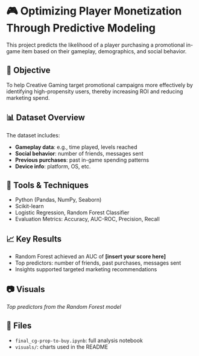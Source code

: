 # 🎮 Optimizing Player Monetization Through Predictive Modeling

This project predicts the likelihood of a player purchasing a promotional in-game item based on their gameplay, demographics, and social behavior.

## 🧠 Objective

To help Creative Gaming target promotional campaigns more effectively by identifying high-propensity users, thereby increasing ROI and reducing marketing spend.

## 📊 Dataset Overview

The dataset includes:
- **Gameplay data**: e.g., time played, levels reached
- **Social behavior**: number of friends, messages sent
- **Previous purchases**: past in-game spending patterns
- **Device info**: platform, OS, etc.

## 🧪 Tools & Techniques

- Python (Pandas, NumPy, Seaborn)
- Scikit-learn
- Logistic Regression, Random Forest Classifier
- Evaluation Metrics: Accuracy, AUC-ROC, Precision, Recall

## 📈 Key Results

- Random Forest achieved an AUC of **[insert your score here]**
- Top predictors: number of friends, past purchases, messages sent
- Insights supported targeted marketing recommendations

## 📷 Visuals
 
*Top predictors from the Random Forest model*

## 📂 Files

- `final_cg-prop-to-buy.ipynb`: full analysis notebook
- `visuals/`: charts used in the README

